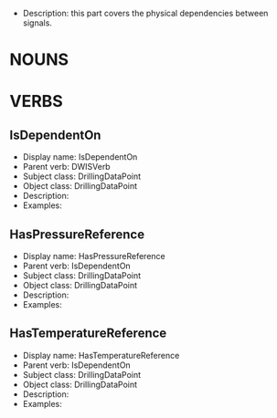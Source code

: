 - Description: this part covers the physical dependencies between signals.

# NOUNS


# VERBS

## IsDependentOn <!-- VERB -->
- Display name: IsDependentOn
- Parent verb: DWISVerb
- Subject class: DrillingDataPoint
- Object class: DrillingDataPoint
- Description: 
- Examples: 
## HasPressureReference <!-- VERB -->
- Display name: HasPressureReference
- Parent verb: IsDependentOn
- Subject class: DrillingDataPoint
- Object class: DrillingDataPoint
- Description: 
- Examples: 
## HasTemperatureReference <!-- VERB -->
- Display name: HasTemperatureReference
- Parent verb: IsDependentOn
- Subject class: DrillingDataPoint
- Object class: DrillingDataPoint
- Description: 
- Examples: 